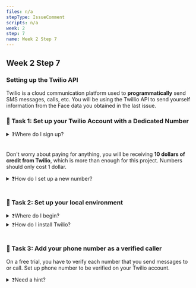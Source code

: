 ```yaml
---
files: n/a
stepType: IssueComment
scripts: n/a
week: 2
step: 7
name: Week 2 Step 7
---
```



## Week 2 Step 7

### Setting up the Twilio API
Twilio is a cloud communication platform used to **programmatically** send SMS messages, calls, etc. You will be using the Twillio API to send yourself information from the Face data you obtained in the last issue.

### 📝 Task 1: Set up your Twilio Account with a Dedicated Number

<details>
<summary>❓Where do I sign up?</summary>
</br>
* Go to the twilio website: https://www.twilio.com/try-twilio, and create an account here.
</details>
</br>

Don't worry about paying for anything, you will be receiving **10 dollars of credit from Twilio**, which is more than enough for this project. Numbers should only cost 1 dollar.

<details>
<summary>❓How do I set up a new number?</summary>
</br>
* First navigate to your dashboard, then press the three dots on the navigation panel to the left of your screen. Click on the 'phone numbers' option to get to the following page:
  ![phone number page](https://user-images.githubusercontent.com/43687874/115098094-4cec7480-9eeb-11eb-9665-1a5fee2cfeaf.png)
* Press the blue button in the top right corner to buy your own number, which is preferably from your location. 
</details>
</br>

### 📝 Task 2: Set up your local environment
<details>
<summary>❓Where do I begin?</summary>
</br>
* Create a new directory on your computer, make an HTTP function with a node runtime and copy and paste the Face API code from the previous issue.
</details>

<details>
<summary>❓How do I install Twilio?</summary>
</br>
* In your project directory, initialize npm, then use the command `npm install twilio` to add the twilio API to your local environment.
</details>
</br>

### 📝 Task 3: Add your phone number as a verified caller
On a free trial, you have to verify each number that you send messages to or call. Set up phone number to be verified on your Twilio account.
<details>
<summary>❓Need a hint?</summary>
</br>
Go back to `phone numbers` in your dashboard and browse the options.
</details>
</br>



